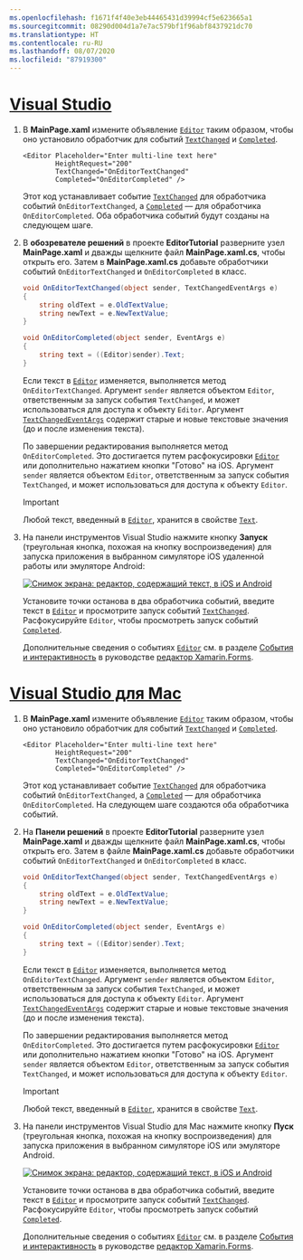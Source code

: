 ```yaml
---
ms.openlocfilehash: f1671f4f40e3eb44465431d39994cf5e623665a1
ms.sourcegitcommit: 08290d004d1a7e7ac579bf1f96abf8437921dc70
ms.translationtype: HT
ms.contentlocale: ru-RU
ms.lasthandoff: 08/07/2020
ms.locfileid: "87919300"
---
```

# <a name="visual-studio"></a>[Visual Studio](#tab/vswin)

1. В **MainPage.xaml** измените объявление [`Editor`](xref:Xamarin.Forms.Editor) таким образом, чтобы оно установило обработчик для событий [`TextChanged`](xref:Xamarin.Forms.InputView.TextChanged) и [`Completed`](xref:Xamarin.Forms.Editor.Completed).

    ```xaml
    <Editor Placeholder="Enter multi-line text here"
            HeightRequest="200"
            TextChanged="OnEditorTextChanged"
            Completed="OnEditorCompleted" />
    ```

    Этот код устанавливает событие [`TextChanged`](xref:Xamarin.Forms.InputView.TextChanged) для обработчика событий `OnEditorTextChanged`, а [`Completed`](xref:Xamarin.Forms.Editor.Completed) — для обработчика `OnEditorCompleted`. Оба обработчика событий будут созданы на следующем шаге.

1. В **обозревателе решений** в проекте **EditorTutorial** разверните узел **MainPage.xaml** и дважды щелкните файл **MainPage.xaml.cs**, чтобы открыть его. Затем в **MainPage.xaml.cs** добавьте обработчики событий `OnEditorTextChanged` и `OnEditorCompleted` в класс.

    ```csharp
    void OnEditorTextChanged(object sender, TextChangedEventArgs e)
    {
        string oldText = e.OldTextValue;
        string newText = e.NewTextValue;
    }

    void OnEditorCompleted(object sender, EventArgs e)
    {
        string text = ((Editor)sender).Text;
    }
    ```

    Если текст в [`Editor`](xref:Xamarin.Forms.Editor) изменяется, выполняется метод `OnEditorTextChanged`. Аргумент `sender` является объектом `Editor`, ответственным за запуск события `TextChanged`, и может использоваться для доступа к объекту `Editor`. Аргумент [`TextChangedEventArgs`](xref:Xamarin.Forms.TextChangedEventArgs) содержит старые и новые текстовые значения (до и после изменения текста).

    По завершении редактирования выполняется метод `OnEditorCompleted`. Это достигается путем расфокусировки [`Editor`](xref:Xamarin.Forms.Editor) или дополнительно нажатием кнопки "Готово" на iOS. Аргумент `sender` является объектом `Editor`, ответственным за запуск события `TextChanged`, и может использоваться для доступа к объекту `Editor`.

    > [!IMPORTANT]
    > Любой текст, введенный в [`Editor`](xref:Xamarin.Forms.Editor), хранится в свойстве [`Text`](xref:Xamarin.Forms.InputView.Text).

1. На панели инструментов Visual Studio нажмите кнопку **Запуск** (треугольная кнопка, похожая на кнопку воспроизведения) для запуска приложения в выбранном симуляторе iOS удаленной работы или эмуляторе Android:

    [![Снимок экрана: редактор, содержащий текст, в iOS и Android](../images/text-changes.png "Редактор с текстом")](../images/text-changes-large.png#lightbox "Редактор с текстом")

    Установите точки останова в два обработчика событий, введите текст в [`Editor`](xref:Xamarin.Forms.Editor) и просмотрите запуск событий [`TextChanged`](xref:Xamarin.Forms.InputView.TextChanged). Расфокусируйте `Editor`, чтобы просмотреть запуск событий [`Completed`](xref:Xamarin.Forms.Entry.Completed).

    Дополнительные сведения о событиях [`Editor`](xref:Xamarin.Forms.Editor) см. в разделе [События и интерактивность](~/xamarin-forms/user-interface/text/editor.md#events-and-interactivity) в руководстве [редактор Xamarin.Forms](~/xamarin-forms/user-interface/text/editor.md).

# <a name="visual-studio-for-mac"></a>[Visual Studio для Mac](#tab/vsmac)

1. В **MainPage.xaml** измените объявление [`Editor`](xref:Xamarin.Forms.Editor) таким образом, чтобы оно установило обработчик для событий [`TextChanged`](xref:Xamarin.Forms.InputView.TextChanged) и [`Completed`](xref:Xamarin.Forms.Editor.Completed).

    ```xaml
    <Editor Placeholder="Enter multi-line text here"
            HeightRequest="200"
            TextChanged="OnEditorTextChanged"
            Completed="OnEditorCompleted" />
    ```

    Этот код устанавливает событие [`TextChanged`](xref:Xamarin.Forms.InputView.TextChanged) для обработчика событий `OnEditorTextChanged`, а [`Completed`](xref:Xamarin.Forms.Editor.Completed) — для обработчика `OnEditorCompleted`. На следующем шаге создаются оба обработчика событий.

1. На **Панели решений** в проекте **EditorTutorial** разверните узел **MainPage.xaml** и дважды щелкните файл **MainPage.xaml.cs**, чтобы открыть его. Затем в файле **MainPage.xaml.cs** добавьте обработчики событий `OnEditorTextChanged` и `OnEditorCompleted` в класс.

    ```csharp
    void OnEditorTextChanged(object sender, TextChangedEventArgs e)
    {
        string oldText = e.OldTextValue;
        string newText = e.NewTextValue;
    }

    void OnEditorCompleted(object sender, EventArgs e)
    {
        string text = ((Editor)sender).Text;
    }
    ```

    Если текст в [`Editor`](xref:Xamarin.Forms.Editor) изменяется, выполняется метод `OnEditorTextChanged`. Аргумент `sender` является объектом `Editor`, ответственным за запуск события `TextChanged`, и может использоваться для доступа к объекту `Editor`. Аргумент [`TextChangedEventArgs`](xref:Xamarin.Forms.TextChangedEventArgs) содержит старые и новые текстовые значения (до и после изменения текста).

    По завершении редактирования выполняется метод `OnEditorCompleted`. Это достигается путем расфокусировки [`Editor`](xref:Xamarin.Forms.Editor) или дополнительно нажатием кнопки "Готово" на iOS. Аргумент `sender` является объектом `Editor`, ответственным за запуск события `TextChanged`, и может использоваться для доступа к объекту `Editor`.

    > [!IMPORTANT]
    > Любой текст, введенный в [`Editor`](xref:Xamarin.Forms.Editor), хранится в свойстве [`Text`](xref:Xamarin.Forms.InputView.Text).

1. На панели инструментов Visual Studio для Mac нажмите кнопку **Пуск** (треугольная кнопка, похожая на кнопку воспроизведения) для запуска приложения в выбранном симуляторе iOS или эмуляторе Android.

    [![Снимок экрана: редактор, содержащий текст, в iOS и Android](../images/text-changes.png "Редактор с текстом")](../images/text-changes-large.png#lightbox "Редактор с текстом")

    Установите точки останова в два обработчика событий, введите текст в [`Editor`](xref:Xamarin.Forms.Editor) и просмотрите запуск событий [`TextChanged`](xref:Xamarin.Forms.InputView.TextChanged). Расфокусируйте `Editor`, чтобы просмотреть запуск событий [`Completed`](xref:Xamarin.Forms.Entry.Completed).

    Дополнительные сведения о событиях [`Editor`](xref:Xamarin.Forms.Editor) см. в разделе [События и интерактивность](~/xamarin-forms/user-interface/text/editor.md#events-and-interactivity) в руководстве [редактор Xamarin.Forms](~/xamarin-forms/user-interface/text/editor.md).
